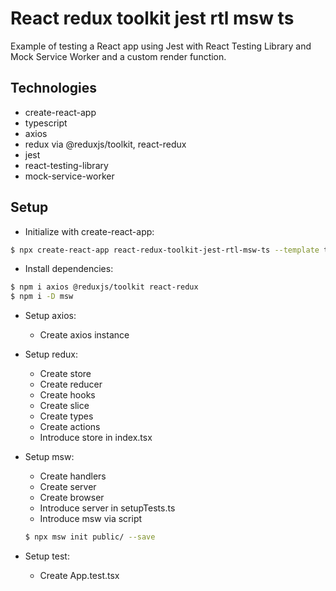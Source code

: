 # React redux toolkit jest rtl msw ts

Example of testing a React app using Jest with React Testing Library and Mock Service Worker and a custom render function.

## Technologies

- create-react-app
- typescript
- axios
- redux via @reduxjs/toolkit, react-redux
- jest
- react-testing-library
- mock-service-worker

## Setup

- Initialize with create-react-app:

```bash
$ npx create-react-app react-redux-toolkit-jest-rtl-msw-ts --template typescript
```

- Install dependencies:

```bash
$ npm i axios @reduxjs/toolkit react-redux
$ npm i -D msw
```

- Setup axios:
  - Create axios instance

- Setup redux:
  - Create store 
  - Create reducer 
  - Create hooks 
  - Create slice 
  - Create types 
  - Create actions 
  - Introduce store in index.tsx

- Setup msw:
  - Create handlers
  - Create server
  - Create browser
  - Introduce server in setupTests.ts
  - Introduce msw via script
  ```bash
  $ npx msw init public/ --save
  ```

- Setup test:
  - Create App.test.tsx
